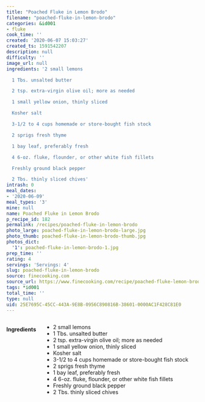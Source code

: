 ```yaml
---
title: "Poached Fluke in Lemon Brodo"
filename: "poached-fluke-in-lemon-brodo"
categories: &id001
- fluke
cook_time: ''
created: '2020-06-07 15:03:27'
created_ts: 1591542207
description: null
difficulty: ''
image_url: null
ingredients: '2 small lemons

  1 Tbs. unsalted butter

  2 tsp. extra-virgin olive oil; more as needed

  1 small yellow onion, thinly sliced

  Kosher salt

  3-1/2 to 4 cups homemade or store-bought fish stock

  2 sprigs fresh thyme

  1 bay leaf, preferably fresh

  4 6-oz. fluke, flounder, or other white fish fillets

  Freshly ground black pepper

  2 Tbs. thinly sliced chives'
intrash: 0
meal_dates:
- '2020-06-09'
meal_types: '3'
mine: null
name: Poached Fluke in Lemon Brodo
p_recipe_id: 182
permalink: /recipes/poached-fluke-in-lemon-brodo
photo_large: poached-fluke-in-lemon-brodo-large.jpg
photo_thumb: poached-fluke-in-lemon-brodo-thumb.jpg
photos_dict:
  '1': poached-fluke-in-lemon-brodo-1.jpg
prep_time: ''
rating: 4
servings: 'Servings: 4'
slug: poached-fluke-in-lemon-brodo
source: finecooking.com
source_url: https://www.finecooking.com/recipe/poached-fluke-lemon-brodo
tags: *id001
total_time: ''
type: null
uid: 25E7695C-45CC-443A-9E8B-0956C890816B-38601-0000AC1F428C81E0
---
```

<div class="large-8 medium-7 columns" id="writeup">	</div><!-- #writeup -->
</div><!-- #row-one -->
<div class="row" id="row-two">	<div class="medium-4 small-5 columns" id="ingredients"><h4>Ingredients</h4><div class="box box-ingredients content"><ul>
<li>2 small lemons</li>
<li>1 Tbs. unsalted butter</li>
<li>2 tsp. extra-virgin olive oil; more as needed</li>
<li>1 small yellow onion, thinly sliced</li>
<li>Kosher salt</li>
<li>3-1/2 to 4 cups homemade or store-bought fish stock</li>
<li>2 sprigs fresh thyme</li>
<li>1 bay leaf, preferably fresh</li>
<li>4 6-oz. fluke, flounder, or other white fish fillets</li>
<li>Freshly ground black pepper</li>
<li>2 Tbs. thinly sliced chives</li>
</ul>
</div>	</div>	<div class="medium-6 small-7 columns" id="directions">	</div>